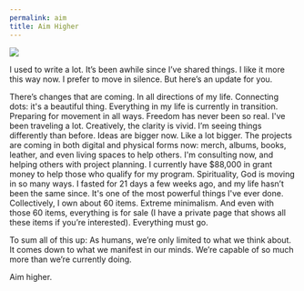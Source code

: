 ```yaml
---
permalink: aim
title: Aim Higher
---
```


![][image-1]

I used to write a lot. It’s been awhile since I’ve shared things. I like it more this way now. I prefer to move in silence. But here’s an update for you.

There’s changes that are coming. In all directions of my life. Connecting dots: it's a beautiful thing. Everything in my life is currently in transition. Preparing for movement in all ways. Freedom has never been so real. I've been traveling a lot. Creatively, the clarity is vivid. I’m seeing things differently than before. Ideas are bigger now. Like a lot bigger. The projects are coming in both digital and physical forms now: merch, albums, books, leather, and even living spaces to help others. I'm consulting now, and helping others with project planning. I currently have $88,000 in grant money to help those who qualify for my program. Spirituality, God is moving in so many ways. I fasted for 21 days a few weeks ago, and my life hasn’t been the same since. It's one of the most powerful things I've ever done. Collectively, I own about 60 items. Extreme minimalism. And even with those 60 items, everything is for sale (I have a private page that shows all these items if you’re interested). Everything must go.

To sum all of this up: As humans, we’re only limited to what we think about. It comes down to what we manifest in our minds. We’re capable of so much more than we’re currently doing.

Aim higher.

[image-1]:	https://i.imgur.com/sC4ZlZx.jpg